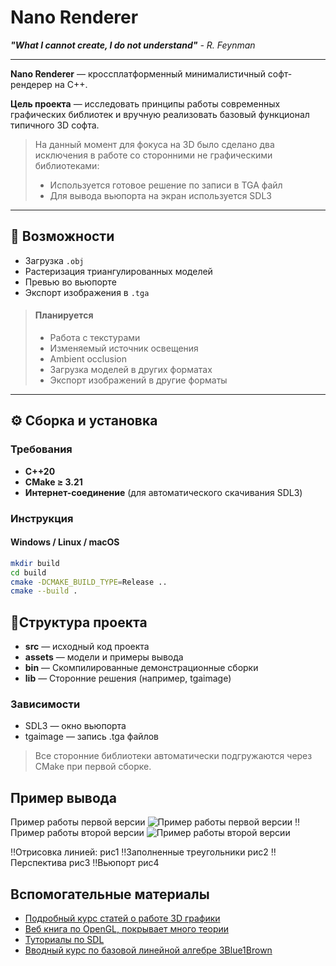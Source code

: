 # Nano Renderer
***"What I cannot create, I do not understand"** - R. Feynman*

---

**Nano Renderer** — кроссплатформенный минималистичный софт-рендерер на C++.  

**Цель проекта** — исследовать принципы работы современных графических библиотек и вручную реализовать базовый функционал типичного 3D софта. 

>На данный момент для фокуса на 3D было сделано два исключения в работе со сторонними не графическими библиотеками:
>- Используется готовое решение по записи в TGA файл
>- Для вывода вьюпорта на экран используется SDL3

---

## 🚀 Возможности

-  Загрузка `.obj`  
-  Растеризация триангулированных моделей  
-  Превью во вьюпорте  
-  Экспорт изображения в `.tga`

>#### Планируется
> - Работа с текстурами
> - Изменяемый источник освещения
> - Ambient occlusion
> - Загрузка моделей в других форматах
> - Экспорт изображений в другие форматы


---

## ⚙️ Сборка и установка

### Требования
- **C++20**
- **CMake ≥ 3.21**
- **Интернет-соединение** (для автоматического скачивания SDL3)

### Инструкция

#### Windows / Linux / macOS
```bash
mkdir build
cd build
cmake -DCMAKE_BUILD_TYPE=Release ..
cmake --build .
```

## 📁Структура проекта

- **src** — исходный код проекта
- **assets** — модели и примеры вывода
- **bin** —  Скомпилированные демонстрационные сборки
- **lib** — Сторонние решения (например, tgaimage)

### Зависимости

 - SDL3 — окно вьюпорта
 - tgaimage — запись .tga файлов
> Все сторонние библиотеки автоматически подгружаются через CMake при первой сборке.

## Пример вывода

Пример работы первой версии
![Пример работы первой версии](https://ibb.co/ynRpjwRX)
‼️Пример работы второй версии
![Пример работы второй версии](https://ibb.co/twxGYS7d)


‼️Отрисовка линией:
рис1
‼️Заполненные треугольники
рис2
‼️Перспектива
рис3
‼️Вьюпорт
рис4


## Вспомогательные материалы
- [Подробный курс статей о работе 3D графики](https://haqr.eu/)
- [Веб книга по OpenGL, покрывает много теории](https://learnopengl.com/)
- [Туториалы по SDL](https://lazyfoo.net/tutorials/SDL/index.php)
- [Вводный курс по базовой линейной алгебре 3Blue1Brown](https://youtube.com/playlist?list=PLZHQObOWTQDPD3MizzM2xVFitgF8hE_ab&si=Kx5wlbKsYD5zDGR0)
